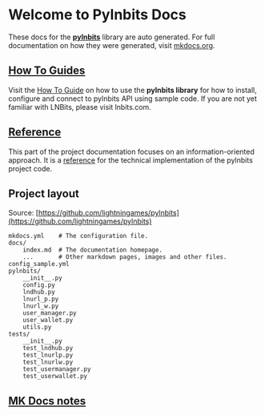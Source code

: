 # Welcome to Pylnbits Docs

These docs for the [**pylnbits**](https://github.com/lightningames/pylnbits) library are auto generated. For full documentation on how they were generated, visit [mkdocs.org](https://www.mkdocs.org).

## [How To Guides](/how-to-guides/)

Visit the [How To Guide](/how-to-guides)
on how to use the **pylnbits library** for how to install, configure and connect to pylnbits API using sample code. If you are not yet familiar with LNBits, please visit lnbits.com. 


## [Reference](/reference/)

This part of the project documentation focuses on an information-oriented approach. It is a [reference](/reference/) for the technical implementation of the pylnbits project code.

## Project layout

Source: [https://github.com/lightningames/pylnbits](https://github.com/lightningames/pylnbits)

    mkdocs.yml    # The configuration file.
    docs/
        index.md  # The documentation homepage.
        ...       # Other markdown pages, images and other files.
    config_sample.yml
    pylnbits/
        __init__.py
        config.py
        lndhub.py
        lnurl_p.py
        lnurl_w.py
        user_manager.py
        user_wallet.py
        utils.py
    tests/
        __init__.py
        test_lndhub.py
        test_lnurlp.py
        test_lnurlw.py
        test_usermanager.py
        test_userwallet.py

## [MK Docs notes](/notes/)
